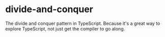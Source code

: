 # divide-and-conquer
The divide and conquer pattern in TypeScript. Because it's a great way to explore TypeScript, not just get the compiler to go along.
